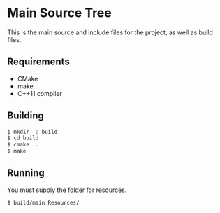 # Main Source Tree
This is the main source and include files for the project, as well as build files.

## Requirements
* CMake
* make
* C++11 compiler

## Building
```bash
$ mkdir -p build
$ cd build
$ cmake ..
$ make
```

## Running
You must supply the folder for resources.

```
$ build/main Resources/
```
